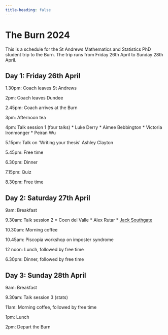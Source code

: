```yaml
---
title-heading: false
---
```


# The Burn 2024

This is a schedule for the St Andrews Mathematics and Statistics PhD student trip to the Burn.
The trip runs from Friday 26th April to Sunday 28th April.

## Day 1: Friday 26th April

1.30pm: Coach leaves St Andrews

2pm: Coach leaves Dundee

2.45pm: Coach arrives at the Burn

3pm: Afternoon tea

4pm: Talk session 1 (four talks)
    * Luke Derry
    * Aimee Bebbington
    * Victoria Ironmonger
    * Peiran Wu


5.15pm: Talk on 'Writing your thesis'
    Ashley Clayton

5.45pm: Free time

6.30pm: Dinner

7.15pm: Quiz

8.30pm: Free time

## Day 2: Saturday 27th April

9am: Breakfast

9.30am: Talk session 2
    * Coen del Valle
    * Alex Rutar
    * [Jack Southgate](burn-talks/js.md)

10.30am: Morning coffee

10.45am: Piscopia workshop on imposter syndrome

12 noon: Lunch, followed by free time

6.30pm: Dinner, followed by free time


## Day 3: Sunday 28th April

9am: Breakfast

9.30am: Talk session 3 (stats)

11am: Morning coffee, followed by free time

1pm: Lunch

2pm: Depart the Burn
